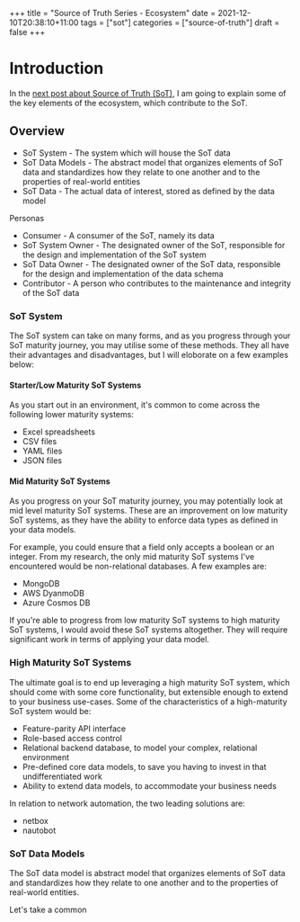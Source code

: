 +++
title = "Source of Truth Series - Ecosystem"
date = 2021-12-10T20:38:10+11:00
tags = ["sot"]
categories = ["source-of-truth"]
draft = false
+++

# Introduction

In the [next post about Source of Truth (SoT)](https://blog.danielteycheney.com/tags/sot/), I am going to explain some of the key elements of the ecosystem, which contribute to the SoT.


## Overview

- SoT System - The system which will house the SoT data
- SoT Data Models - The abstract model that organizes elements of SoT data and standardizes how they relate to one another and to the properties of real-world entities
- SoT Data - The actual data of interest, stored as defined by the data model

Personas

- Consumer - A consumer of the SoT, namely its data
- SoT System Owner - The designated owner of the SoT, responsible for the design and implementation of the SoT system
- SoT Data Owner - The designated owner of the SoT data, responsible for the design and implementation of the data schema
- Contributor - A person who contributes to the maintenance and integrity of the SoT data

### SoT System

The SoT system can take on many forms, and as you progress through your SoT maturity journey, you may utilise some of these methods. They all have their advantages and disadvantages, but I will eloborate on a few examples below:

#### Starter/Low Maturity SoT Systems

As you start out in an environment, it's common to come across the following lower maturity systems:

- Excel spreadsheets
- CSV files
- YAML files
- JSON files

#### Mid Maturity SoT Systems

As you progress on your SoT maturity journey, you may potentially look at mid level maturity SoT systems. These are an improvement on low maturity SoT systems, as they have the ability to enforce data types as defined in your data models.

For example, you could ensure that a field only accepts a boolean or an integer. From my research, the only mid maturity SoT systems I've encountered would be non-relational databases. A few examples are:

- MongoDB
- AWS DyanmoDB
- Azure Cosmos DB

If you're able to progress from low maturity SoT systems to high maturity SoT systems, I would avoid these SoT systems altogether. They will require significant work in terms of applying your data model.

### High Maturity SoT Systems

The ultimate goal is to end up leveraging a high maturity SoT system, which should come with some core functionality, but extensible enough to extend to your business use-cases. Some of the characteristics of a high-maturity SoT system would be:

- Feature-parity API interface
- Role-based access control
- Relational backend database, to model your complex, relational environment
- Pre-defined core data models, to save you having to invest in that undifferentiated work
- Ability to extend data models, to accommodate your business needs

In relation to network automation, the two leading solutions are:

- netbox
- nautobot

### SoT Data Models

The SoT data model is abstract model that organizes elements of SoT data and standardizes how they relate to one another and to the properties of real-world entities.

Let's take a common


